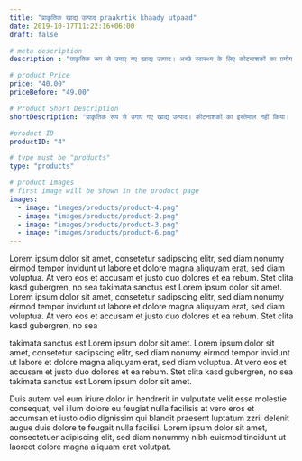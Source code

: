 ```yaml
---
title: "प्राकृतिक खाद्य उत्पाद praakrtik khaady utpaad"
date: 2019-10-17T11:22:16+06:00
draft: false

# meta description
description : "प्राकृतिक रूप से उगाए गए खाद्य उत्पाद। अच्छे स्वास्थ्य के लिए कीटनाशकों का प्रयोग नहीं किया जाता है। praakrtik roop se ugae gae khaady utpaad. achchhe svaasthy ke lie keetanaashakon ka prayog nahin kiya jaata hai."

# product Price
price: "40.00"
priceBefore: "49.00"

# Product Short Description
shortDescription: "प्राकृतिक रूप से उगाए गए खाद्य उत्पाद। कीटनाशकों का इस्तेमाल नहीं किया। praakrtik roop se ugae gae khaady utpaad. keetanaashakon ka istemaal nahin kiya."

#product ID
productID: "4"

# type must be "products"
type: "products"

# product Images
# first image will be shown in the product page
images:
  - image: "images/products/product-4.png"
  - image: "images/products/product-2.png"
  - image: "images/products/product-3.png"
  - image: "images/products/product-6.png"
---
```


Lorem ipsum dolor sit amet, consetetur sadipscing elitr, sed diam nonumy eirmod tempor invidunt ut labore et dolore magna aliquyam erat, sed diam voluptua. At vero eos et accusam et justo duo dolores et ea rebum. Stet clita kasd gubergren, no sea takimata sanctus est Lorem ipsum dolor sit amet. Lorem ipsum dolor sit amet, consetetur sadipscing elitr, sed diam nonumy eirmod tempor invidunt ut labore et dolore magna aliquyam erat, sed diam voluptua. At vero eos et accusam et justo duo dolores et ea rebum. Stet clita kasd gubergren, no sea

takimata sanctus est Lorem ipsum dolor sit amet. Lorem ipsum dolor sit amet, consetetur sadipscing elitr, sed diam nonumy eirmod tempor invidunt ut labore et dolore magna aliquyam erat, sed diam voluptua. At vero eos et accusam et justo duo dolores et ea rebum. Stet clita kasd gubergren, no sea takimata sanctus est Lorem ipsum dolor sit amet.

Duis autem vel eum iriure dolor in hendrerit in vulputate velit esse molestie consequat, vel illum dolore eu feugiat nulla facilisis at vero eros et accumsan et iusto odio dignissim qui blandit praesent luptatum zzril delenit augue duis dolore te feugait nulla facilisi. Lorem ipsum dolor sit amet, consectetuer adipiscing elit, sed diam nonummy nibh euismod tincidunt ut laoreet dolore magna aliquam erat volutpat.
